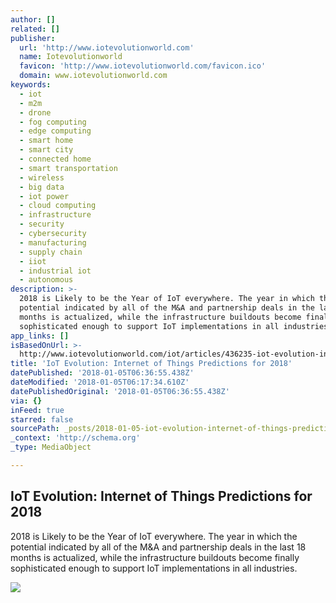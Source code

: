 ```yaml
---
author: []
related: []
publisher:
  url: 'http://www.iotevolutionworld.com'
  name: Iotevolutionworld
  favicon: 'http://www.iotevolutionworld.com/favicon.ico'
  domain: www.iotevolutionworld.com
keywords:
  - iot
  - m2m
  - drone
  - fog computing
  - edge computing
  - smart home
  - smart city
  - connected home
  - smart transportation
  - wireless
  - big data
  - iot power
  - cloud computing
  - infrastructure
  - security
  - cybersecurity
  - manufacturing
  - supply chain
  - iiot
  - industrial iot
  - autonomous
description: >-
  2018 is Likely to be the Year of IoT everywhere. The year in which the
  potential indicated by all of the M&A and partnership deals in the last 18
  months is actualized, while the infrastructure buildouts become finally
  sophisticated enough to support IoT implementations in all industries.
app_links: []
isBasedOnUrl: >-
  http://www.iotevolutionworld.com/iot/articles/436235-iot-evolution-internet-things-predictions-2018.htm
title: 'IoT Evolution: Internet of Things Predictions for 2018'
datePublished: '2018-01-05T06:36:55.438Z'
dateModified: '2018-01-05T06:17:34.610Z'
datePublishedOriginal: '2018-01-05T06:36:55.438Z'
via: {}
inFeed: true
starred: false
sourcePath: _posts/2018-01-05-iot-evolution-internet-of-things-predictions-for-2018.md
_context: 'http://schema.org'
_type: MediaObject

---
```

<article style=""><h1>IoT Evolution: Internet of Things Predictions for 2018</h1><p>2018 is Likely to be the Year of IoT everywhere. The year in which the potential indicated by all of the M&amp;A and partnership deals in the last 18 months is actualized, while the infrastructure buildouts become finally sophisticated enough to support IoT implementations in all industries.</p><img src="https://images.tmcnet.com/tmc/misc/articles/image/2018-jan/3880485862-tarot-1000x500.jpg" /></article>